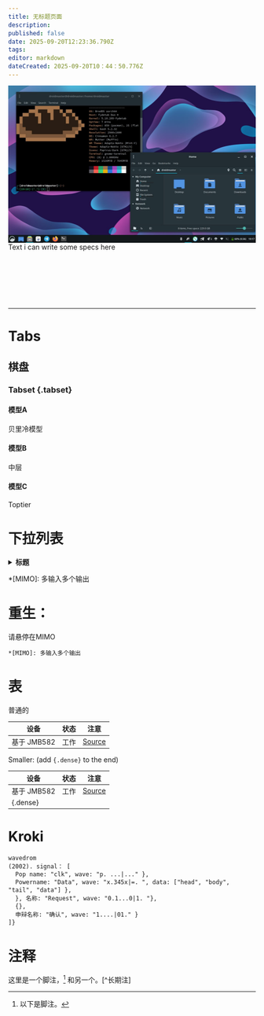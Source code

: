 ```yaml
---
title: 无标题页面
description:
published: false
date: 2025-09-20T12:23:36.790Z
tags:
editor: markdown
dateCreated: 2025-09-20T10：44：50.776Z
---
```


<img align="right" src="https://github.com/LinuxDroidMaster/Fydetab-Duo-DroidMaster-wiki/raw/main/Images/Linux/BredOS/preview.jpg" width="512" height="320"/>

Text i can write some specs here <br> <br> <br> <br> <br> <br> <br>

---

# Tabs

## 棋盘

### Tabset {.tabset}

#### 模型A

贝里冷模型

#### 模型B

中层

#### 模型C

Toptier

# 下拉列表

<details><summary><b>标题</b></summary>

文本

- 子项
- 得分

</details>

\*[MIMO]: 多输入多个输出

# 重生：

请悬停在MIMO

```
*[MIMO]: 多输入多个输出
```

# 表

普通的

| 设备        | 状态 | 注意                                                        |
| --------- | -- | --------------------------------------------------------- |
| 基于 JMB582 | 工作 | [Source](https://github.com/System64fumo/linux/issues/14) |

Smaller: (add `{.dense}` to the end)

| 设备                       | 状态 | 注意                                                        |
| ------------------------ | -- | --------------------------------------------------------- |
| 基于 JMB582                | 工作 | [Source](https://github.com/System64fumo/linux/issues/14) |
| {.dense} |    |                                                           |

# Kroki

```kroki
wavedrom
(2002). signal： [
  Pop name: "clk", wave: "p. ...|..." },
  Powername: "Data", wave: "x.345x|=. ", data: ["head", "body", "tail", "data"] },
  }, 名称: "Request", wave: "0.1...0|1. "},
  {},
  申辩名称: "确认", wave: "1....|01." }
]}
```

# 注释

这里是一个脚注，[^1] 和另一个。\[^长期注]

[^1]: 以下是脚注。

[^longnote]: 这里包含多个方块。

    后面的段落缩排，显示它们
    属于上一个脚注。